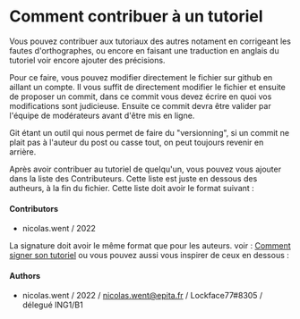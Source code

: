 # Comment contribuer à un tutoriel

Vous pouvez contribuer aux tutoriaux des autres notament en corrigeant les fautes d'orthographes, ou encore en faisant une traduction en anglais du tutoriel voir encore ajouter des précisions.

Pour ce faire, vous pouvez modifier directement le fichier sur github en aillant un compte. Il vous suffit de directement modifier le fichier et ensuite de proposer un commit, dans ce commit vous devez écrire en quoi vos modifications sont judicieuse. Ensuite ce commit devra être valider par l'équipe de modérateurs avant d'être mis en ligne.

Git étant un outil qui nous permet de faire du "versionning", si un commit ne plait pas à l'auteur du post ou casse tout, on peut toujours revenir en arrière.

Après avoir contribuer au tutoriel de quelqu'un, vous pouvez vous ajouter dans la liste des Contributeurs. Cette liste est juste en dessous des autheurs, à la fin du fichier. Cette liste doit avoir le format suivant :

#### Contributors
* nicolas.went / 2022

La signature doit avoir le même format que pour les auteurs. voir : [Comment signer son tutoriel](https://github.com/NicolasWent/Epituto/blob/master/Comment%20signer%20son%20tutoriel.md) ou vous pouvez aussi vous inspirer de ceux en dessous :

#### Authors
* nicolas.went / 2022 / nicolas.went@epita.fr / Lockface77#8305 / délegué ING1/B1
